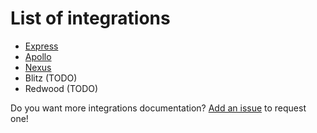 # List of integrations

- [Express](/docs/integrations/Express.md)
- [Apollo](/docs/integrations/Apollo.md)
- [Nexus](/docs/integrations/Nexus.md)
- Blitz (TODO)
- Redwood (TODO)

Do you want more integrations documentation? [Add an issue](https://github.com/Errorname/prisma-multi-tenant/issues/new) to request one!
